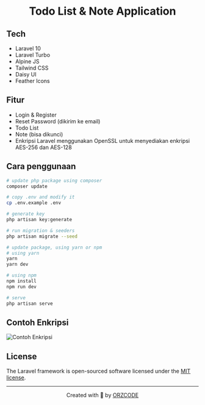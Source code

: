 <h1 align="center">Todo List & Note Application</h1>

## Tech

-   Laravel 10
-   Laravel Turbo
-   Alpine JS
-   Tailwind CSS
-   Daisy UI
-   Feather Icons

## Fitur

-   Login & Register
-   Reset Password (dikirim ke email)
-   Todo List
-   Note (bisa dikunci)
-   Enkripsi Laravel menggunakan OpenSSL untuk menyediakan enkripsi AES-256 dan AES-128

## Cara penggunaan

```bash
# update php package using composer
composer update

# copy .env and modify it
cp .env.example .env

# generate key
php artisan key:generate

# run migration & seeders
php artisan migrate --seed

# update package, using yarn or npm
# using yarn
yarn
yarn dev

# using npm
npm install
npm run dev

# serve
php artisan serve
```

## Contoh Enkripsi

<img src="https://cdn.jsdelivr.net/gh/orz14/orzcode@main/img/contoh-enkripsi.png" alt="Contoh Enkripsi">

## License

The Laravel framework is open-sourced software licensed under the [MIT license](https://opensource.org/licenses/MIT).

---

<p align="center">Created with 💚 by <a href="https://orzproject.my.id" target="_blank">ORZCODE</a></p>
